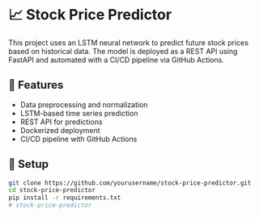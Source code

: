 # 📈 Stock Price Predictor

This project uses an LSTM neural network to predict future stock prices based on historical data. The model is deployed as a REST API using FastAPI and automated with a CI/CD pipeline via GitHub Actions.

## 🚀 Features

- Data preprocessing and normalization
- LSTM-based time series prediction
- REST API for predictions
- Dockerized deployment
- CI/CD pipeline with GitHub Actions

## 🧪 Setup

```bash
git clone https://github.com/yourusername/stock-price-predictor.git
cd stock-price-predictor
pip install -r requirements.txt
#   s t o c k - p r i c e - p r e d i c t o r  
 